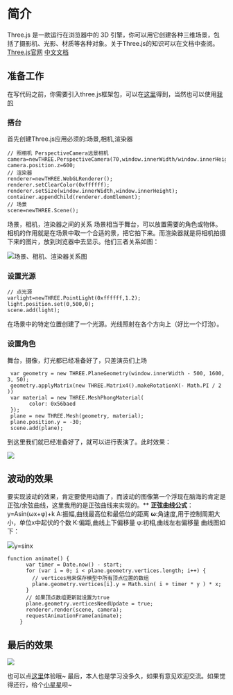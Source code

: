 # 简介
Three.js 是一款运行在浏览器中的 3D 引擎，你可以用它创建各种三维场景，包括了摄影机、光影、材质等各种对象。关于Three.js的知识可以在文档中查阅。
[Three.js官网](https://threejs.org/)
[中文文档](http://techbrood.com/threejs/docs/)
## 准备工作
在写代码之前，你需要引入three.js框架包，可以在[这里](https://github.com/mrdoob/three.js)得到，当然也可以使用[我的](https://github.com/zzr716/Threehs_wave)
### 搭台
首先创建Three.js应用必须的:场景,相机,渲染器
```
// 照相机 PerspectiveCamera远景相机
camera=newTHREE.PerspectiveCamera(70,window.innerWidth/window.innerHeight,1,7000);
camera.position.z=600;
// 渲染器
renderer=newTHREE.WebGLRenderer();
renderer.setClearColor(0xffffff);
renderer.setSize(window.innerWidth,window.innerHeight);
container.appendChild(renderer.domElement);
// 场景
scene=newTHREE.Scene();
```
场景，相机，渲染器之间的关系
场景相当于舞台，可以放置需要的角色或物体。相机的作用就是在场景中取一个合适的景，把它拍下来。而渲染器就是将相机拍摄下来的图片，放到浏览器中去显示。他们三者关系如图：

![](http://upload-images.jianshu.io/upload_images/6734924-5c70167023e3532d.png?imageMogr2/auto-orient/strip%7CimageView2/2/w/1240)场景、相机、渲染器关系图

### 设置光源
```
// 点光源
varlight=newTHREE.PointLight(0xffffff,1.2);
light.position.set(0,500,0);
scene.add(light);
```
在场景中的特定位置创建了一个光源。光线照射在各个方向上（好比一个灯泡）。
### 设置角色
舞台，摄像，灯光都已经准备好了，只差演员们上场
```
 var geometry = new THREE.PlaneGeometry(window.innerWidth - 500, 1600, 3, 50);
 geometry.applyMatrix(new THREE.Matrix4().makeRotationX(- Math.PI / 2 ))
 var material = new THREE.MeshPhongMaterial(
       color: 0x56baed
 });
 plane = new THREE.Mesh(geometry, material);
 plane.position.y = -30;
 scene.add(plane);
```
到这里我们就已经准备好了，就可以进行表演了。此时效果：

![](http://upload-images.jianshu.io/upload_images/6734924-3e8a20c1bb2e20ba.png?imageMogr2/auto-orient/strip%7CimageView2/2/w/1240)

## 波动的效果
要实现波动的效果，肯定要使用动画了，而波动的图像第一个浮现在脑海的肯定是正弦/余弦曲线，这里我用的是正弦曲线来实现的。**
**正弦曲线公式**：y=Asin(ωx+φ)+k
A:振幅,曲线最高位和最低位的距离
**ω**:角速度,用于控制周期大小，单位x中起伏的个数
K:偏距,曲线上下偏移量
φ:初相,曲线左右偏移量
曲线图如下：

![](http://upload-images.jianshu.io/upload_images/6734924-c9be35b0038e7ff3.jpg?imageMogr2/auto-orient/strip%7CimageView2/2/w/1240)y=sinx

```
function animate() {
      var timer = Date.now() - start; 
      for (var i = 0; i < plane.geometry.vertices.length; i++) {
        // vertices用来保存模型中所有顶点位置的数组
        plane.geometry.vertices[i].y = Math.sin( i + timer * y ) * x;
      } 
      // 如果顶点数组更新就设置为true
      plane.geometry.verticesNeedUpdate = true;
      renderer.render(scene, camera);
      requestAnimationFrame(animate);
    }
```
## 最后的效果

![](http://upload-images.jianshu.io/upload_images/6734924-a208f6e6d95e7a91.gif?imageMogr2/auto-orient/strip)

也可以点[这里](https://zzr716.github.io/Threehs_wave/wave.html)体验哦~
最后，本人也是学习没多久，如果有意见欢迎交流。如果觉得还行，给个[小星星](https://github.com/zzr716/Threehs_wave)呗~
